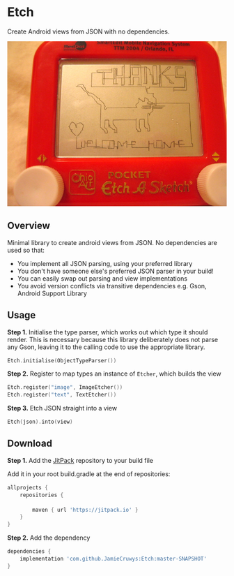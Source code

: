 Etch
=======

Create Android views from JSON with no dependencies.

![](github/etch.jpg)

Overview
--------

Minimal library to create android views from JSON. No dependencies are used so that:
- You implement all JSON parsing, using your preferred library
- You don't have someone else's preferred JSON parser in your build!
- You can easily swap out parsing and view implementations
- You avoid version conflicts via transitive dependencies e.g. Gson, Android Support Library


Usage
--------

**Step 1.** Initialise the type parser, which works out which type it should render. This is necessary because this library deliberately does not parse any Gson, leaving it to the calling code to use the appropriate library.

```kotlin
Etch.initialise(ObjectTypeParser())
```

**Step 2.** Register to map types an instance of `Etcher`, which builds the view

```kotlin
Etch.register("image", ImageEtcher())
Etch.register("text", TextEtcher())
```

**Step 3.** Etch JSON straight into a view
```kotlin
Etch(json).into(view)
```

Download
--------

**Step 1.** Add the [JitPack](https://jitpack.io) repository to your build file

Add it in your root build.gradle at the end of repositories:

```groovy
allprojects {
    repositories {

        maven { url 'https://jitpack.io' }
    }
}
```

**Step 2.** Add the dependency  

```groovy
dependencies {
    implementation 'com.github.JamieCruwys:Etch:master-SNAPSHOT'
}
```